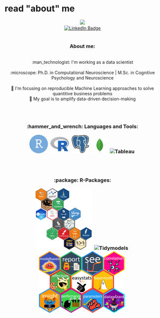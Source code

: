 # read "about" me

<div id="header" align="center">
  <img src="https://media.giphy.com/media/M9gbBd9nbDrOTu1Mqx/giphy.gif" width="100"/>
</div>

<div id="badges" align = "center">
  <a href = "https://www.linkedin.com/in/vivian-r-steiger/">
    <img src="https://img.shields.io/badge/LinkedIn-blue?style=for-the-badge&logo=linkedin&logoColor=white" alt="LinkedIn Badge"/>
  </a> 
</div>

<br>

<div align="center">
  
  <p>
  <h3>About me: </h3>
    <br>
    :man_technologist: I'm working as a data scientist
    <br>
    <br>
    :microscope: Ph.D. in Computational Neuroscience | M.Sc. in Cognitive Psychology and Neuroscience
    <br>
    <br>
    🔭 I'm focusing on reproducible Machine Learning approaches to solve quantitive business problems
     <br>
    🥅 My goal is to amplify data-driven decision-making
  </p>
</div>

  


<br>
<br>

<div id="tools" align="center"> 
  <p>
    <h3>:hammer_and_wrench: Languages and Tools:
    <br>
  </p>
  <img src="https://github.com/devicons/devicon/blob/master/icons/rstudio/rstudio-original.svg" title="RStudio" alt="RStudio" height="60"/>&nbsp;
  <img src="https://github.com/devicons/devicon/blob/master/icons/r/r-original.svg" title="R" alt="R" height="60"/>&nbsp;
  <img src="https://github.com/devicons/devicon/blob/master/icons/postgresql/postgresql-original.svg" title="PostgreSQL" alt="postgresql" height="60"/>&nbsp;
   <img src="https://github.com/devicons/devicon/blob/master/icons/mongodb/mongodb-original.svg" title="Mongodb" alt="Mongodb" height="50"/>&nbsp;
  <img src="https://user-images.githubusercontent.com/100348646/180220897-cca306a1-5bcb-4f39-8686-e24b9d9a0dbe.png" title="Tableau" alt="Tableau" height="50"/>&nbsp;

  <br>
</div>

<br>
<br>
<div id="R-Packages" align="center">
  <p>
    <h3>:package: R-Packages:
    <br>
  </p>
  <img src="https://github.com/stufield/hex-images/blob/master/tidyverse_all.png" title="Tidyverse" alt="Tidyverse" height="200"/>&nbsp;
  <img src="https://github.com/topepo/an-introduction-to-tidymodels/blob/57888b66c63a27581e5c349f1f60cdfac53720af/images/hex_wall.png" title="Tidymodels" alt="Tidymodels" height="200"/>&nbsp;
  <img src="https://github.com/easystats/easystats/blob/main/man/figures/logo_wall.png" title="EasyStats" alt="EasyStats" height="200"/>&nbsp;
  
  
</div

<br>
<br>

 <!---
  <div id="stats" align="center">
  <p>
    <h3>:fire: Stats:
    <br>
  </p>
  
  <img src="https://github-readme-stats.vercel.app/api?username=viv-analytics&show_icons=true&theme=cobalt"/>
</div
---!> 


<!---
viv-analytics/viv-analytics is a ✨ special ✨ repository because its `README.md` (this file) appears on your GitHub profile.
--->
